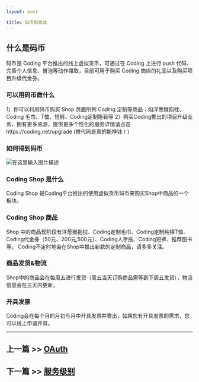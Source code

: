 ```yaml
---
layout: post

title: 码币和商城
---
```


## 什么是码币

码币是 Coding 平台推出的线上虚拟货币，可通过在 Coding 上进行 push 代码、完善个人信息、冒泡等动作赚取，目前可用于购买 Coding 商店的礼品以及购买项目升级代金券。

### 可以用码币做什么

1）你可以利用码币购买 Shop 页面所列 Coding 定制等商品：如洋葱猴抱枕、Coding 毛巾、T恤、短裤、Coding定制拖鞋等
2）购买Coding推出的项目升级业务，拥有更多资源，提供更多个性化的服务详情请点击https://coding.net/upgrade
(推代码是真的能挣钱！)

### 如何得到码币

![在这里输入图片描述][16]

### Coding Shop 是什么

Coding Shop 是Coding平台推出的使用虚拟货币玛币来购买Shop中商品的一个板块。

###  Coding Shop 商品

Shop 中的商品现阶段有洋葱猴抱枕、Coding定制毛巾、Coding定制纯棉T恤、Coding代金券（50元、200元,500元）、Coding人字拖、Coding短裤、推荐图书等。
Coding不定时地会在Shop中推出新款的定制商品，请多多关注。

### 商品发货&物流

Shop中的商品会在每周五进行发货（周五当天订购商品需等到下周五发货），物流信息会在三天内更新。

### 开具发票

Coding会在每个月的月初与月中开具发票并寄出，如果您有开具发票的需求，您可以线上申请开具。


---

## 上一篇 >> [OAuth](/help/doc/account/oauth.html)

## 下一篇 >> [服务级别](/help/doc/account/service-level.html)

[16]: https://coding.net/api/project/130548/files/262582/imagePreview